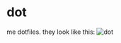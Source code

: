 # dot
me dotfiles. they look like this:
![dot](https://github.com/umbilicalsky9/dotfiles/blob/master/yy.png)
